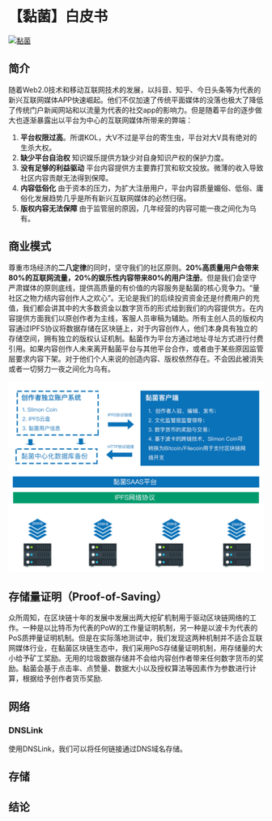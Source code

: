# 【黏菌】白皮书


[![黏菌](https://img.shields.io/badge/Slimon-^1.0.1-blue.svg?style=flat-square)](https://github.com/ZhangWei-KUMO/wikiguild)

## 简介

随着Web2.0技术和移动互联网技术的发展，以抖音、知乎、今日头条等为代表的新兴互联网媒体APP快速崛起。他们不仅加速了传统平面媒体的没落也极大了降低了传统门户新闻网站和以流量为代表的社交app的影响力。但是随着平台的逐步做大也逐渐暴露出以平台为中心的互联网媒体所带来的弊端：

1. **平台权限过高**。所谓KOL，大V不过是平台的寄生虫，平台对大V具有绝对的生杀大权。
2. **缺少平台自治权** 知识娱乐提供方缺少对自身知识产权的保护力度。
3. **没有足够的利益驱动**  平台内容提供方主要靠打赏和软文投放。微薄的收入导致社区内容贡献无法得到保障。
4. **内容低俗化** 由于资本的压力，为扩大注册用户，平台内容质量媚俗、低俗、庸俗化发展趋势几乎是所有新兴互联网媒体的必然归宿。
5. **版权内容无法保障** 由于监管层的原因，几年经营的内容可能一夜之间化为乌有。

## 商业模式

尊重市场经济的**二八定律**的同时，坚守我们的社区原则。**20%高质量用户会带来80%的互联网流量，20%的娱乐性内容带来80%的用户注册**。但是我们会坚守严肃媒体的原则底线，提供高质量的有价值的内容服务是黏菌的核心竞争力。“量社区之物力结内容创作人之欢心”。无论是我们的后续投资资金还是付费用户的充值，我们都会讲其中的大多数资金以数字货币的形式给到我们的内容提供方。在内容提供方面我们以原创作者为主线，客服人员审稿为辅助。所有主创人员的版权内容通过IPFS协议将数据存储在区块链上，对于内容创作人，他们本身具有独立的存储空间，拥有独立的版权认证机制。黏菌作为平台方通过地址寻址方式进行付费引用。如果内容创作人未来离开黏菌平台与其他平台合作，或者由于某些原因监管层要求内容下架。对于他们个人来说的创造内容、版权依然存在。不会因此被消失或者一切努力一夜之间化为乌有。

![](architecture.jpg)

## 存储量证明（Proof-of-Saving）

众所周知，在区块链十年的发展中发展出两大挖矿机制用于驱动区块链网络的工作。一种是以比特币为代表的PoW的工作量证明机制，另一种是以波卡为代表的PoS质押量证明机制。但是在实际落地测试中，我们发现这两种机制并不适合互联网媒体行业，在黏菌区块链生态中，我们采用PoS存储量证明机制，用存储量的大小给予矿工奖励。无用的垃圾数据存储并不会给内容创作者带来任何数字货币的奖励。黏菌会基于点击率、点赞量、数据大小以及授权算法等因素作为参数进行计算，根据给予创作者货币奖励.

## 网络

### DNSLink

使用DNSLink，我们可以将任何链接通过DNS域名存储。

## 存储

## 结论